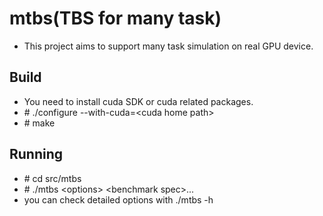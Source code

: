 mtbs(TBS for many task)
=======================
- This project aims to support many task simulation on real GPU device.

## Build

- You need to install cuda SDK or cuda related packages.
- \# ./configure --with-cuda=&lt;cuda home path&gt;
- \# make

## Running

- \# cd src/mtbs
- \# ./mtbs &lt;options&gt; &lt;benchmark spec&gt;...
- you can check detailed options with ./mtbs -h 
